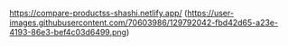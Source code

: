 https://compare-productss-shashi.netlify.app/
(https://user-images.githubusercontent.com/70603986/129792042-fbd42d65-a23e-4193-86e3-bef4c03d6499.png)

